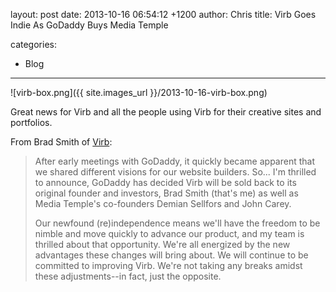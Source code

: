 layout: post
date: 2013-10-16 06:54:12 +1200
author: Chris
title: Virb Goes Indie As GoDaddy Buys Media Temple

categories:
  - Blog

----

![virb-box.png]({{ site.images_url }}/2013-10-16-virb-box.png)

Great news for Virb and all the people using Virb for their creative sites and portfolios. 

From Brad Smith of [Virb](http://archived.link/http://blog.virb.com/post/64122176288/big-news-from-virb):

> After early meetings with GoDaddy, it quickly became apparent that we shared different visions for our website builders. So... I'm thrilled to announce, GoDaddy has decided Virb will be sold back to its original founder and investors, Brad Smith (that's me) as well as Media Temple's co-founders Demian Sellfors and John Carey.
>
> Our newfound (re)independence means we'll have the freedom to be nimble and move quickly to advance our product, and my team is thrilled about that opportunity. We're all energized by the new advantages these changes will bring about. We will continue to be committed to improving Virb. We're not taking any breaks amidst these adjustments--in fact, just the opposite.

<!-- more -->